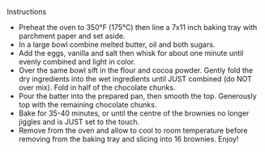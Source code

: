 Instructions
* Preheat the oven to 350°F (175°C) then line a 7x11 inch baking tray with parchment paper and set aside. 
* In a large bowl combine melted butter, oil and both sugars.
* Add the eggs, vanilla and salt then whisk for about one minute until evenly combined and light in color.
* Over the same bowl sift in the flour and cocoa powder. Gently fold the dry ingredients into the wet ingredients until JUST combined (do NOT over mix). Fold in half of the chocolate chunks.
* Pour the batter into the prepared pan, then smooth the top. Generously top with the remaining chocolate chunks.
* Bake for 35-40 minutes, or until the centre of the brownies no longer jiggles and is JUST set to the touch.
* Remove from the oven and allow to cool to room temperature before removing from the baking tray and slicing into 16 brownies. Enjoy!